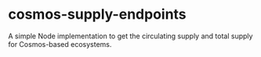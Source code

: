# cosmos-supply-endpoints
A simple Node implementation to get the circulating supply and total supply for Cosmos-based ecosystems.
